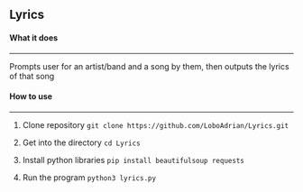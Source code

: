 ## Lyrics

#### What it does
---
Prompts user for an artist/band and a song by them, then outputs the lyrics of that song

#### How to use
---
1. Clone repository
```git clone https://github.com/LoboAdrian/Lyrics.git```

2. Get into the directory
```cd Lyrics```

3. Install python libraries
```pip install beautifulsoup requests```

4. Run the program
```python3 lyrics.py```
